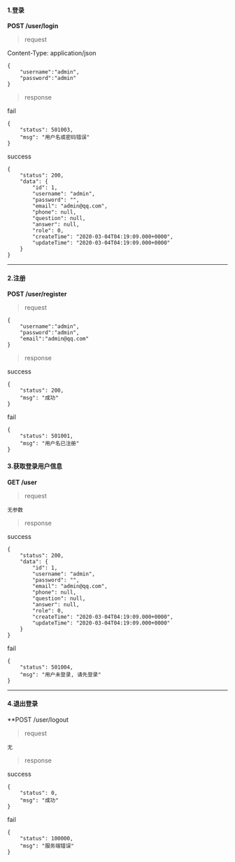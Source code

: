 #### 1.登录

**POST /user/login**

> request

Content-Type: application/json

```
{
	"username":"admin",
	"password":"admin"
}
```
> response

fail
```
{
    "status": 501003,
    "msg": "用户名或密码错误"
}
```

success
```
{
    "status": 200,
    "data": {
        "id": 1,
        "username": "admin",
        "password": "",
        "email": "admin@qq.com",
        "phone": null,
        "question": null,
        "answer": null,
        "role": 0,
        "createTime": "2020-03-04T04:19:09.000+0000",
        "updateTime": "2020-03-04T04:19:09.000+0000"
    }
}
```


-------

#### 2.注册
**POST /user/register**

> request

```
{
	"username":"admin",
	"password":"admin",
	"email":"admin@qq.com"
}
```


> response

success
```
{
    "status": 200,
    "msg": "成功"
}
```


fail
```
{
    "status": 501001,
    "msg": "用户名已注册"
}
```


#### 3.获取登录用户信息
**GET /user**

> request

```
无参数
```
> response

success
```
{
    "status": 200,
    "data": {
        "id": 1,
        "username": "admin",
        "password": "",
        "email": "admin@qq.com",
        "phone": null,
        "question": null,
        "answer": null,
        "role": 0,
        "createTime": "2020-03-04T04:19:09.000+0000",
        "updateTime": "2020-03-04T04:19:09.000+0000"
    }
}
```

fail
```
{
    "status": 501004,
    "msg": "用户未登录, 请先登录"
}

```

------


#### 4.退出登录
**POST /user/logout

> request

```
无
```

> response

success

```
{
    "status": 0,
    "msg": "成功"
}
```

fail
```
{
    "status": 100000,
    "msg": "服务端错误"
}
```
